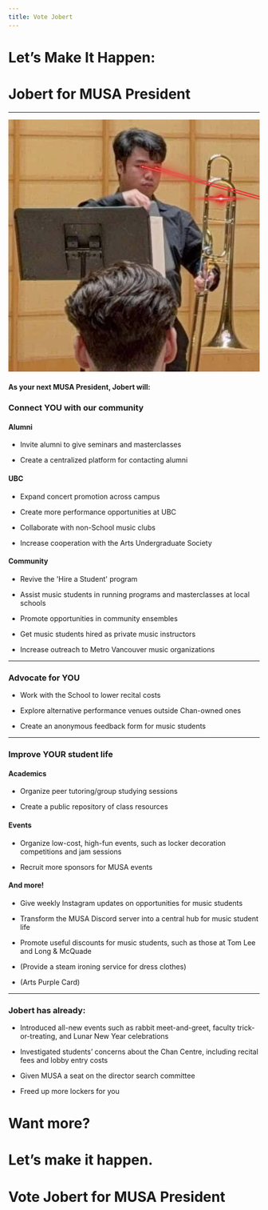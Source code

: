 ```yaml
---
title: Vote Jobert
---
```

# Let’s Make It Happen:
# Jobert for MUSA President

***
<img src ="assets/images/Jobert Test.png" alt="TROMBONE TSAR"/>

#### As your next MUSA President, Jobert will:
### Connect YOU with our community
#### Alumni
- Invite alumni to give seminars and masterclasses

- Create a centralized platform for contacting alumni

#### UBC
- Expand concert promotion across campus

- Create more performance opportunities at UBC

- Collaborate with non-School music clubs

- Increase cooperation with the Arts Undergraduate Society

#### Community
- Revive the 'Hire a Student' program

- Assist music students in running programs and masterclasses at local schools

- Promote opportunities in community ensembles

- Get music students hired as private music instructors

- Increase outreach to Metro Vancouver music organizations

***
### Advocate for YOU
- Work with the School to lower recital costs

- Explore alternative performance venues outside Chan-owned ones

- Create an anonymous feedback form for music students

***
### Improve YOUR student life
#### Academics
- Organize peer tutoring/group studying sessions

- Create a public repository of class resources

#### Events
- Organize low-cost, high-fun events, such as locker decoration competitions and jam sessions

- Recruit more sponsors for MUSA events

#### And more!
- Give weekly Instagram updates on opportunities for music students

- Transform the MUSA Discord server into a central hub for music student life

- Promote useful discounts for music students, such as those at Tom Lee and Long & McQuade

- (Provide a steam ironing service for dress clothes)

- (Arts Purple Card)

***
### Jobert has already:
- Introduced all-new events such as rabbit meet-and-greet, faculty trick-or-treating, and Lunar New Year celebrations

- Investigated students’ concerns about the Chan Centre, including recital fees and lobby entry costs

- Given MUSA a seat on the director search committee

- Freed up more lockers for you

# Want more?
# Let’s make it happen.
# Vote Jobert for MUSA President
